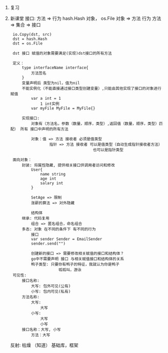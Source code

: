 1. 复习
2. 新课堂
    接口:
        方法 => 行为
        hash.Hash 对象， os.File 对象 => 方法 行为
        方法 => 集合 => 接口


        io.Copy(dst, src)
        dst = hash.Hash
        dst = os.File

        dst 接口 赋值的对象需要满足(实现)dst接口的所有方法

        定义：
            type interfaceName interface{
                方法签名
            }
            变量声明后 类型为nil，值为nil
            不能实例化（不能直接通过接口类型创建变量）,只能由其他实现了接口的对象进行赋值
                var a int = 1
                    1 int实例
                var myFile MyFile = MyFile{}

            实现接口:
                对象有（方法名，参数（数量，顺序，类型）,返回值（数量，顺序，类型）匹配） 所有 接口中声明的所有方法

                对象：值 => 方法 接收者 必须是值类型
                        指针 => 方法 接收者 可以是值类型（自动生成指针接收者方法）
                                           也可以是指针类型

        面向对象：
            封装: 将属性隐藏, 提供相关接口供调用者访问和修改
                User{
                    name string
                    age int
                    salary int
                }

                SetAge => 限制
                涨薪的算法 => 对外隐藏

                结构体
            继承: 代码复用
                组合 => 匿名组合，命名组合
            多态: 对象 在不同的条件下 有不同的行为
                接口
                var sender Sender = EmailSender
                sender.send("")

                创建新的接口 => 需要修改相关赋值的接口和结构体？
                go中不需要声明 接口 与相关赋值接口和结构体的关系
                鸭子类型: 只要你有鸭子的特征，我就认为你是鸭子
                            呱呱叫，游泳
        可见性:
            接口名称:
                大写: 包外可见(公有)
                小写: 包内可见(私有)
            方法名称:
                大写:
                    大写
                小写:
                    大写
                    小写
            接口名称：大写, 小写
                方法：大写
    反射:
        枯燥 （知道）
        基础库，框架
